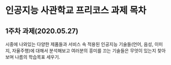 
# 인공지능 사관학교 프리코스 과제 목차
## 1주차 과제(2020.05.27)
  시중에 나와있는 다양한 제품들과 서비스 속 적용된 인공지능 기술들(언어, 음성, 이미지, 자율주행)에 대해서 분석해보고 여러분의 흥미를 끄는 기술들은 무엇이 있는지 찾아보며 나름의 학습목표 세우기.
